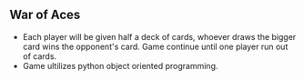 ## War of Aces
- Each player will be given half a deck of cards, whoever draws the bigger card wins the opponent's card. Game continue until one player run out of cards.
- Game ultilizes python object oriented programming.
